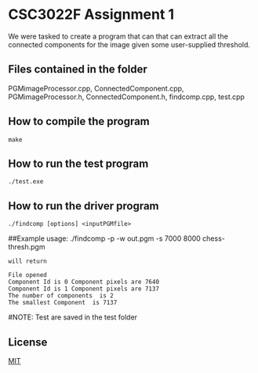 # CSC3022F Assignment 1

We were tasked to create a  program that can that can extract all the connected components for the image given some user-supplied threshold.

## Files contained in the folder
PGMimageProcessor.cpp,
ConnectedComponent.cpp, 
PGMimageProcessor.h,
ConnectedComponent.h,
findcomp.cpp,
test.cpp

## How to compile the program
	make
## How to run the test program
	./test.exe
## How to run the driver program
	./findcomp [options] <inputPGMfile>
##Example usage:
	./findcomp -p -w out.pgm -s 7000 8000 chess-thresh.pgm 
	
	will return
	
	File opened
	Component Id is 0 Component pixels are 7640
	Component Id is 1 Component pixels are 7137
	The number of components  is 2
	The smallest Component  is 7137

#NOTE: Test are saved in the test folder

## License
[MIT](https://choosealicense.com/licenses/mit/)

